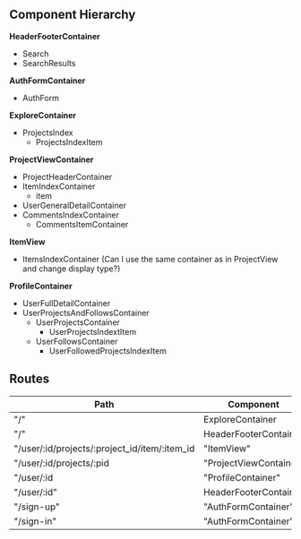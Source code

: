 ## Component Hierarchy

**HeaderFooterContainer**
  - Search
  - SearchResults

**AuthFormContainer**
 - AuthForm

**ExploreContainer**
 - ProjectsIndex
   - ProjectsIndexItem

**ProjectViewContainer**
  - ProjectHeaderContainer
  - ItemIndexContainer
    - item
  - UserGeneralDetailContainer
  - CommentsIndexContainer
    - CommentsItemContainer

**ItemView**
  - ItemsIndexContainer (Can I use the same container as in ProjectView and change display type?)

**ProfileContainer**
 - UserFullDetailContainer
 - UserProjectsAndFollowsContainer
   - UserProjectsContainer
     - UserProjectsIndextItem
   - UserFollowsContainer
     - UserFollowedProjectsIndexItem

## Routes

|Path   | Component   |
|-------|-------------|
| "/"   | ExploreContainer
| "/"  | HeaderFooterContainer
| "/user/:id/projects/:project_id/item/:item_id | "ItemView"
| "/user/:id/projects/:pid | "ProjectViewContainer"
| "/user/:id | "ProfileContainer"
| "/user/:id"  | HeaderFooterContainer
| "/sign-up" | "AuthFormContainer" |
| "/sign-in" | "AuthFormContainer" |
